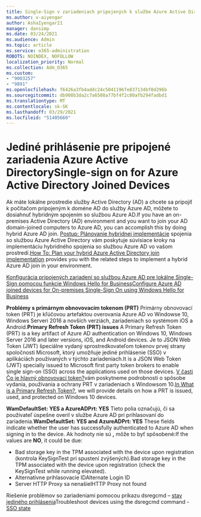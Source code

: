 ```yaml
---
title: Single-Sign v zariadeniach pripojených k službe Azure Active Directory
ms.author: v-aiyengar
author: AshaIyengar21
manager: dansimp
ms.date: 03/24/2021
ms.audience: Admin
ms.topic: article
ms.service: o365-administration
ROBOTS: NOINDEX, NOFOLLOW
localization_priority: Normal
ms.collection: Adm_O365
ms.custom:
- "9003257"
- "9891"
ms.openlocfilehash: f6426a3fb4addc24c5041196fe837134bf0d296b
ms.sourcegitcommit: db908b3da2c7a6508a77bf4f2c80afb294fadbd1
ms.translationtype: MT
ms.contentlocale: sk-SK
ms.lasthandoff: 03/29/2021
ms.locfileid: "51405660"
---
```

# <a name="single-sign-on-for-azure-active-directory-joined-devices"></a><span data-ttu-id="029e3-102">Jediné prihlásenie pre pripojené zariadenia Azure Active Directory</span><span class="sxs-lookup"><span data-stu-id="029e3-102">Single-sign on for Azure Active Directory Joined Devices</span></span>

<span data-ttu-id="029e3-103">Ak máte lokálne prostredie služby Active Directory (AD) a chcete sa pripojiť k počítačom pripojeným k doméne AD do služby Azure AD, môžete to dosiahnuť hybridným spojením so službou Azure AD.</span><span class="sxs-lookup"><span data-stu-id="029e3-103">If you have an on-premises Active Directory (AD) environment and you want to join your AD domain-joined computers to Azure AD, you can accomplish this by doing hybrid Azure AD join.</span></span> <span data-ttu-id="029e3-104">[Postup: Plánovanie hybridnej implementácie](https://docs.microsoft.com/azure/active-directory/devices/hybrid-azuread-join-plan) spojenia so službou Azure Active Directory vám poskytuje súvisiace kroky na implementáciu hybridného spojenia so službou Azure AD vo vašom prostredí.</span><span class="sxs-lookup"><span data-stu-id="029e3-104">[How To: Plan your hybrid Azure Active Directory join implementation](https://docs.microsoft.com/azure/active-directory/devices/hybrid-azuread-join-plan) provides you with the related steps to implement a hybrid Azure AD join in your environment.</span></span>

[<span data-ttu-id="029e3-105">Konfigurácia pripojených zariadení so službou Azure AD pre lokálne Single-Sign pomocou funkcie Windows Hello for Business</span><span class="sxs-lookup"><span data-stu-id="029e3-105">Configure Azure AD joined devices for On-premises Single-Sign On using Windows Hello for Business</span></span>](https://docs.microsoft.com/azure/active-directory/devices/hybrid-azuread-join-plan) 

<span data-ttu-id="029e3-106">**Problémy s primárnym obnovovacím tokenom (PRT)** Primárny obnovovací token (PRT) je kľúčovou artefaktou overovania Azure AD vo Windowse 10, Windows Serveri 2016 a novších verziách, zariadeniach so systémom iOS a Android.</span><span class="sxs-lookup"><span data-stu-id="029e3-106">**Primary Refresh Token (PRT) issues** A Primary Refresh Token (PRT) is a key artifact of Azure AD authentication on Windows 10, Windows Server 2016 and later versions, iOS, and Android devices.</span></span> <span data-ttu-id="029e3-107">Je to JSON Web Token (JWT) špeciálne vydaný sprostredkovateľom tokenov prvej strany spoločnosti Microsoft, ktorý umožňuje jediné prihlásenie (SSO) v aplikáciách používaných v týchto zariadeniach.</span><span class="sxs-lookup"><span data-stu-id="029e3-107">It is a JSON Web Token (JWT) specially issued to Microsoft first party token brokers to enable single sign-on (SSO) across the applications used on those devices.</span></span> <span data-ttu-id="029e3-108">[V časti Čo je hlavný obnovovací token?](https://docs.microsoft.com/azure/active-directory/devices/concept-primary-refresh-token)vám poskytneme podrobnosti o spôsobe vydania, používania a ochrany PRT v zariadeniach s Windowsom 10.</span><span class="sxs-lookup"><span data-stu-id="029e3-108">[In What is a Primary Refresh Token?](https://docs.microsoft.com/azure/active-directory/devices/concept-primary-refresh-token), we will provide details on how a PRT is issued, used, and protected on Windows 10 devices.</span></span>

<span data-ttu-id="029e3-109">**WamDefaultSet: YES a AzureADPrt: YES** Tieto polia označujú, či sa používateľ úspešne overil v službe Azure AD pri prihlasovaní do zariadenia.</span><span class="sxs-lookup"><span data-stu-id="029e3-109">**WamDefaultSet: YES and AzureADPrt: YES** These fields indicate whether the user has successfully authenticated to Azure AD when signing in to the device.</span></span> <span data-ttu-id="029e3-110">Ak hodnoty nie sú **,** môže to byť spôsobené:</span><span class="sxs-lookup"><span data-stu-id="029e3-110">If the values are **NO**, it could be due:</span></span>

- <span data-ttu-id="029e3-111">Bad storage key in the TPM associated with the device upon registration (kontrola KeySignTest pri spustení zvýšených).</span><span class="sxs-lookup"><span data-stu-id="029e3-111">Bad storage key in the TPM associated with the device upon registration (check the KeySignTest while running elevated).</span></span>
- <span data-ttu-id="029e3-112">Alternatívne prihlasovacie ID</span><span class="sxs-lookup"><span data-stu-id="029e3-112">Alternate Login ID</span></span>
- <span data-ttu-id="029e3-113">Server HTTP Proxy sa nenašiel</span><span class="sxs-lookup"><span data-stu-id="029e3-113">HTTP Proxy not found</span></span>

<span data-ttu-id="029e3-114">Riešenie problémov so zariadeniami pomocou príkazu dsregcmd – [stav jediného prihlásenia](https://docs.microsoft.com/azure/active-directory/devices/troubleshoot-device-dsregcmd#sso-state)</span><span class="sxs-lookup"><span data-stu-id="029e3-114">Troubleshoot devices using the dsregcmd command - [SSO state](https://docs.microsoft.com/azure/active-directory/devices/troubleshoot-device-dsregcmd#sso-state)</span></span>
